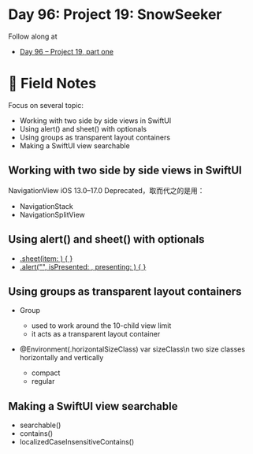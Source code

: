 # Day 96: Project 19: SnowSeeker

Follow along at 
- [Day 96 – Project 19, part one][1]

# 📒 Field Notes

Focus on several topic:

- Working with two side by side views in SwiftUI
- Using alert() and sheet() with optionals
- Using groups as transparent layout containers
- Making a SwiftUI view searchable
 
 
## Working with two side by side views in SwiftUI

NavigationView iOS 13.0–17.0 Deprecated，取而代之的是用：
- NavigationStack
- NavigationSplitView


## Using alert() and sheet() with optionals

- [.sheet(item: ) { }][2]
- [.alert("", isPresented: , presenting: ) { }][3]


## Using groups as transparent layout containers

- Group
  - used to work around the 10-child view limit
  - it acts as a transparent layout container

- @Environment(\.horizontalSizeClass) var sizeClass\n 
two size classes horizontally and vertically
  - compact
  - regular


## Making a SwiftUI view searchable

- searchable()
- contains() 
- localizedCaseInsensitiveContains()


[1]: https://www.hackingwithswift.com/100/swiftui/96
[2]: https://github.com/VisionAce/100DaysOfSwiftUI/blob/02aaad8a85a2e2e60f72af56517be3c5e6d75b76/Day96/UsingAlert()AndSheet()WithOptionals.swift#L24C1-L26C14
[3]: https://github.com/VisionAce/100DaysOfSwiftUI/blob/02aaad8a85a2e2e60f72af56517be3c5e6d75b76/Day96/UsingAlert()AndSheet()WithOptionals.swift#L42C1-L44C14
